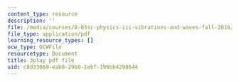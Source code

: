 ```yaml
---
content_type: resource
description: ''
file: /media/courses/8-03sc-physics-iii-vibrations-and-waves-fall-2016/c8d33069eab029b01ebf196bb4298644_FY6iXM9X5Fo.pdf
file_type: application/pdf
learning_resource_types: []
ocw_type: OCWFile
resourcetype: Document
title: 3play pdf file
uid: c8d33069-eab0-29b0-1ebf-196bb4298644
---
```

